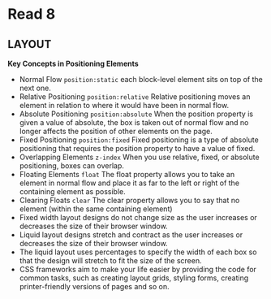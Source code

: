 # Read 8
## LAYOUT
**Key Concepts in Positioning Elements**
*  Normal Flow ```position:static``` each block-level element sits on top of the next one.
* Relative Positioning ```position:relative```  Relative positioning moves an element in relation to where it would have been in normal flow.
* Absolute Positioning ```position:absolute``` When the position property is given a value of absolute, the box is taken out of normal flow and no longer affects the position of other elements on the page.
* Fixed Positioning ```position:fixed``` Fixed positioning is a type of absolute positioning that requires the position property to have a value of fixed.
* Overlapping Elements ```z-index``` When you use relative, fixed, or absolute positioning, boxes can overlap.
* Floating Elements ```float``` The float property allows you to take an element in normal flow and place it as far to the left or right of the containing element as possible.
* Clearing Floats ```clear``` The clear property allows you to say that no element (within the same containing element)  
* Fixed width layout designs do not change size as the user increases or decreases the size of their browser window.
* Liquid layout designs stretch and contract as the user increases or decreases the size of their browser window.
* The liquid layout uses percentages to specify the width of each box so that the design will stretch to fit the size of the screen.
* CSS frameworks aim to make your life easier by providing the code for common tasks, such as creating layout grids, styling forms, creating printer-friendly versions of pages and so on.
